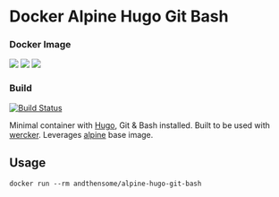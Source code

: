 # Docker Alpine Hugo Git Bash

### Docker Image

[![](https://images.microbadger.com/badges/image/andthensome/alpine-hugo-git-bash.svg)](http://microbadger.com/images/andthensome/alpine-hugo-git-bash "Get your own image badge on microbadger.com") [![](https://images.microbadger.com/badges/version/andthensome/alpine-hugo-git-bash.svg)](http://microbadger.com/images/andthensome/alpine-hugo-git-bash "Get your own version badge on microbadger.com") [![](https://images.microbadger.com/badges/commit/andthensome/alpine-hugo-git-bash.svg)](https://microbadger.com/images/andthensome/alpine-hugo-git-bash "Get your own commit badge on microbadger.com")

### Build

[![Build Status](https://travis-ci.org/alrayyes/docker-alpine-hugo-git-bash.svg)](https://travis-ci.org/alrayyes/docker-alpine-hugo-git-bash)

Minimal container with [Hugo](https://gohugo.io), Git & Bash installed. Built to be used with [wercker](http://wercker.com/). Leverages [alpine](https://hub.docker.com/_/alpine/) base image.

## Usage

	docker run --rm andthensome/alpine-hugo-git-bash
